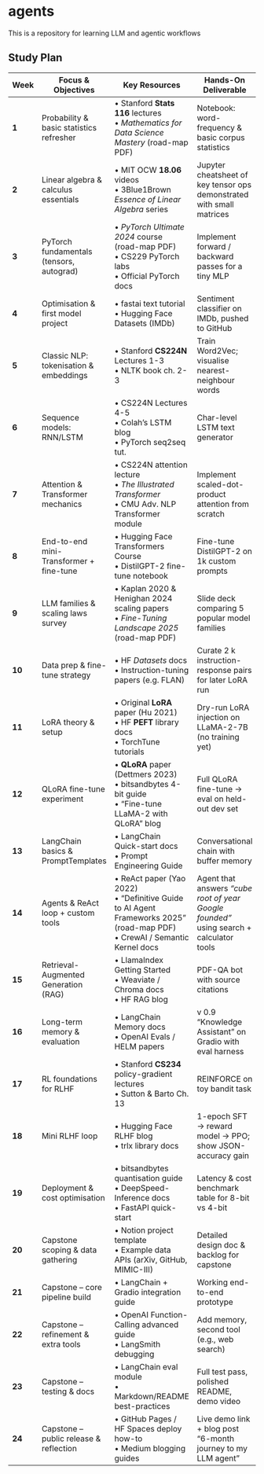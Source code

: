# agents
This is a repository for learning LLM and agentic workflows

## Study Plan

| Week | Focus & Objectives | Key Resources | Hands-On Deliverable |
| --- | --- | --- | --- |
| **1**  | Probability & basic statistics refresher | • Stanford **Stats 116** lectures<br>• *Mathematics for Data Science Mastery* (road-map PDF)                                   | Notebook: word-frequency & basic corpus statistics                                      |
| **2**  | Linear algebra & calculus essentials     | • MIT OCW **18.06** videos<br>• 3Blue1Brown *Essence of Linear Algebra* series                                                 | Jupyter cheatsheet of key tensor ops demonstrated with small matrices                   |
| **3**  | PyTorch fundamentals (tensors, autograd) | • *PyTorch Ultimate 2024* course (road-map PDF)<br>• CS229 PyTorch labs<br>• Official PyTorch docs                             | Implement forward / backward passes for a tiny MLP                                      |
| **4**  | Optimisation & first model project       | • fastai text tutorial<br>• Hugging Face Datasets (IMDb)                                                                       | Sentiment classifier on IMDb, pushed to GitHub                                          |
| **5**  | Classic NLP: tokenisation & embeddings   | • Stanford **CS224N** Lectures 1-3<br>• NLTK book ch. 2-3                                                                      | Train Word2Vec; visualise nearest-neighbour words                                       |
| **6**  | Sequence models: RNN/LSTM                | • CS224N Lectures 4-5<br>• Colah’s LSTM blog<br>• PyTorch seq2seq tut.                                                         | Char-level LSTM text generator                                                          |
| **7**  | Attention & Transformer mechanics        | • CS224N attention lecture<br>• *The Illustrated Transformer*<br>• CMU Adv. NLP Transformer module                             | Implement scaled-dot-product attention from scratch                                     |
| **8**  | End-to-end mini-Transformer + fine-tune  | • Hugging Face Transformers Course<br>• DistilGPT-2 fine-tune notebook                                                         | Fine-tune DistilGPT-2 on 1k custom prompts                                              |
| **9**  | LLM families & scaling laws survey       | • Kaplan 2020 & Henighan 2024 scaling papers<br>• *Fine-Tuning Landscape 2025* (road-map PDF)                                  | Slide deck comparing 5 popular model families                                           |
| **10** | Data prep & fine-tune strategy           | • HF *Datasets* docs<br>• Instruction-tuning papers (e.g. FLAN)                                                                | Curate 2 k instruction-response pairs for later LoRA run                                |
| **11** | LoRA theory & setup                      | • Original **LoRA** paper (Hu 2021)<br>• HF **PEFT** library docs<br>• TorchTune tutorials                                     | Dry-run LoRA injection on LLaMA-2-7B (no training yet)                                  |
| **12** | QLoRA fine-tune experiment               | • **QLoRA** paper (Dettmers 2023)<br>• bitsandbytes 4-bit guide<br>• “Fine-tune LLaMA-2 with QLoRA” blog                       | Full QLoRA fine-tune → eval on held-out dev set                                         |
| **13** | LangChain basics & PromptTemplates       | • LangChain Quick-start docs<br>• Prompt Engineering Guide                                                                     | Conversational chain with buffer memory                                                 |
| **14** | Agents & ReAct loop + custom tools       | • ReAct paper (Yao 2022)<br>• “Definitive Guide to AI Agent Frameworks 2025” (road-map PDF)<br>• CrewAI / Semantic Kernel docs | Agent that answers *“cube root of year Google founded”* using search + calculator tools |
| **15** | Retrieval-Augmented Generation (RAG)     | • LlamaIndex Getting Started<br>• Weaviate / Chroma docs<br>• HF RAG blog                                                      | PDF-QA bot with source citations                                                        |
| **16** | Long-term memory & evaluation            | • LangChain Memory docs<br>• OpenAI Evals / HELM papers                                                                        | v 0.9 “Knowledge Assistant” on Gradio with eval harness                                 |
| **17** | RL foundations for RLHF                  | • Stanford **CS234** policy-gradient lectures<br>• Sutton & Barto Ch. 13                                                       | REINFORCE on toy bandit task                                                            |
| **18** | Mini RLHF loop                           | • Hugging Face RLHF blog<br>• trlx library docs                                                                                | 1-epoch SFT → reward model → PPO; show JSON-accuracy gain                               |
| **19** | Deployment & cost optimisation           | • bitsandbytes quantisation guide<br>• DeepSpeed-Inference docs<br>• FastAPI quick-start                                       | Latency & cost benchmark table for 8-bit vs 4-bit                                       |
| **20** | Capstone scoping & data gathering        | • Notion project template<br>• Example data APIs (arXiv, GitHub, MIMIC-III)                                                    | Detailed design doc & backlog for capstone                                              |
| **21** | Capstone – core pipeline build           | • LangChain + Gradio integration guide                                                                                         | Working end-to-end prototype                                                            |
| **22** | Capstone – refinement & extra tools      | • OpenAI Function-Calling advanced guide<br>• LangSmith debugging                                                              | Add memory, second tool (e.g., web search)                                              |
| **23** | Capstone – testing & docs                | • LangChain eval module<br>• Markdown/README best-practices                                                                    | Full test pass, polished README, demo video                                             |
| **24** | Capstone – public release & reflection   | • GitHub Pages / HF Spaces deploy how-to<br>• Medium blogging guides                                                           | Live demo link + blog post “6-month journey to my LLM agent”                            |

